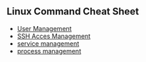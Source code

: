 ## Linux Command Cheat Sheet

- [User Management](user-mgmt.md)  
- [SSH Acces Management](ssh-mgmt.md)  
- [service management](srv-mgmt.md)  
- [process management](process-mgmt.md)  
 
